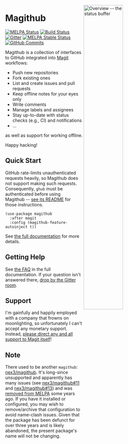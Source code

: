 <a href="screenshots.md"><img align="right" src="https://github.com/vermiculus/magithub/raw/master/images/status.png" width="50%" alt="Overview -- the status buffer"/></a>

# Magithub

[![MELPA Status](http://melpa.milkbox.net/packages/magithub-badge.svg)](http://melpa.milkbox.net/#/magithub)
[![Build Status](https://travis-ci.org/vermiculus/magithub.svg?branch=master)](https://travis-ci.org/vermiculus/magithub)
[![Gitter](https://badges.gitter.im/vermiculus/magithub.svg)](https://gitter.im/vermiculus/magithub)
[![MELPA Stable Status](http://melpa-stable.milkbox.net/packages/magithub-badge.svg)](http://melpa-stable.milkbox.net/#/magithub)
[![GitHub Commits](https://img.shields.io/github/commits-since/vermiculus/magithub/0.1.3.svg)](//github.com/vermiculus/magithub/releases)

Magithub is a collection of interfaces to GitHub integrated into
[Magit][magit] workflows:

- Push new repositories
- Fork existing ones
- List and create issues and pull requests
- Keep offline notes for your eyes only
- Write comments
- Manage labels and assignees
- Stay up-to-date with status checks (e.g., CI) and notifications
- ...

as well as support for working offline.

Happy hacking!

## Quick Start

GitHub rate-limits unauthenticated requests heavily, so Magithub does
not support making such requests.  Consequently, `ghub` must be
authenticated before using Magithub -- [see its README][ghub] for
those instructions.

```elisp
(use-package magithub
  :after magit
  :config (magithub-feature-autoinject t))
```

See [the full documentation][magithub-org] for more details.

## Getting Help

See [the FAQ][magithub-org-faq] in the full documentation.  If your
question isn't answered there, [drop by the Gitter
room]((https://gitter.im/vermiculus/magithub)).

## Support

I'm gainfully and happily employed with a company that frowns on
moonlighting, so unfortunately I can't accept any monetary support.
Instead, [please direct any and all support to Magit
itself][magit-donate]!

## Note

There used to be another `magithub`: [nex3/magithub][old-magithub].
It's long-since unsupported and apparently has many issues
(see [nex3/magithub#11][old-magithub-11]
and [nex3/magithub#13][old-magithub-13]) and
was [removed from MELPA][melpa-1126] some years ago.  If you have it
installed or configured, you may wish to remove/archive that
configuration to avoid name-clash issues.  Given that the package has
been defunct for over three years and is likely abandoned, the present
package's name will not be changing.

[magit]: //www.github.com/magit/magit
[magit-donate]: https://magit.vc/donate
[ghub]: //github.com/tarsius/ghub
[hub]: //hub.github.com
[token]: https://github.com/settings/tokens
[gh-use-package]: //github.com/jwiegley/use-package
[old-magithub]: //github.com/nex3/magithub
[old-magithub-11]: //github.com/nex3/magithub/issues/11
[old-magithub-13]: //github.com/nex3/magithub/issues/13
[melpa-1126]: //github.com/melpa/melpa/issues/1126
[magithub-org]: https://github.com/vermiculus/magithub/blob/master/magithub.org
[magithub-org-faq]: https://github.com/vermiculus/magithub/blob/master/magithub.org#faq
